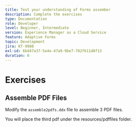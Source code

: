 ```yaml
---
title: Test your understanding of Forms assember
description: Complete the exercises
type: Documentation
role: Developer
level: Beginner, Intermediate
version: Experience Manager as a Cloud Service
feature: Adaptive Forms
topic: Development
jira: KT-9980
exl-id: 6bd47a37-5a4e-47a9-9be7-782f611d8f13
duration: 6
---
```

# Exercises

## Assemble PDF Files

Modify the `assemble2pdfs.ddx` file to assemble 3 PDF files.

You will place the third pdf under the resources/pdffiles folder.
